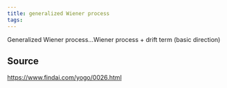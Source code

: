 ```yaml
---
title: generalized Wiener process
tags: 
---
```


Generalized Wiener process...Wiener process + drift term (basic direction)

## Source
https://www.findai.com/yogo/0026.html